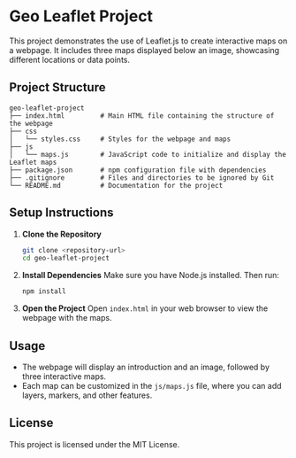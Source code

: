 # Geo Leaflet Project

This project demonstrates the use of Leaflet.js to create interactive maps on a webpage. It includes three maps displayed below an image, showcasing different locations or data points.

## Project Structure

```
geo-leaflet-project
├── index.html         # Main HTML file containing the structure of the webpage
├── css
│   └── styles.css     # Styles for the webpage and maps
├── js
│   └── maps.js        # JavaScript code to initialize and display the Leaflet maps
├── package.json       # npm configuration file with dependencies
├── .gitignore         # Files and directories to be ignored by Git
└── README.md          # Documentation for the project
```

## Setup Instructions

1. **Clone the Repository**
   ```bash
   git clone <repository-url>
   cd geo-leaflet-project
   ```

2. **Install Dependencies**
   Make sure you have Node.js installed. Then run:
   ```bash
   npm install
   ```

3. **Open the Project**
   Open `index.html` in your web browser to view the webpage with the maps.

## Usage

- The webpage will display an introduction and an image, followed by three interactive maps.
- Each map can be customized in the `js/maps.js` file, where you can add layers, markers, and other features.

## License

This project is licensed under the MIT License.